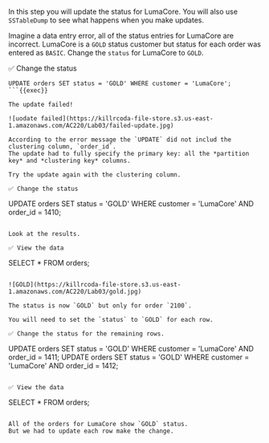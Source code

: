 In this step you will update the status for LumaCore.
You will also use `SSTableDump` to see what happens when you make updates.

Imagine a data entry error, all of the status entries for LumaCore are incorrect.
LumaCore is a `GOLD` status customer but status for each order was entered as `BASIC`.
Change the `status` for LumaCore to `GOLD`.

✅ Change the status
```
UPDATE orders SET status = 'GOLD' WHERE customer = 'LumaCore';
```{{exec}}

The update failed!

![uodate failed](https://killrcoda-file-store.s3.us-east-1.amazonaws.com/AC220/Lab03/failed-update.jpg)

According to the error message the `UPDATE` did not includ the clustering column, `order_id`. 
The update had to fully specify the primary key: all the *partition key* and *clustering key* columns.

Try the update again with the clustering column.

✅ Change the status
```
UPDATE orders SET status = 'GOLD' WHERE customer = 'LumaCore' AND order_id = 1410;
```{{exec}}

Look at the results. 

✅ View the data
```
SELECT * FROM orders;
```{{exec}}

![GOLD](https://killrcoda-file-store.s3.us-east-1.amazonaws.com/AC220/Lab03/gold.jpg)

The status is now `GOLD` but only for order `2100`.

You will need to set the `status` to `GOLD` for each row.

✅ Change the status for the remaining rows.
```
UPDATE orders SET status = 'GOLD' WHERE customer = 'LumaCore' AND order_id = 1411;
UPDATE orders SET status = 'GOLD' WHERE customer = 'LumaCore' AND order_id = 1412;
```{{exec}}

✅ View the data
```
SELECT * FROM orders;
```{{exec}}

All of the orders for LumaCore show `GOLD` status. 
But we had to update each row make the change.
